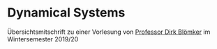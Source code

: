 ﻿<h1>Dynamical Systems</h1>

Übersichtsmitschrift zu einer Vorlesung von <a href="https://www.uni-augsburg.de/de/fakultaet/mntf/math/prof/ana/prof-dr-dirk-blomker/">Professor Dirk Blömker</a> im Wintersemester 2019/20